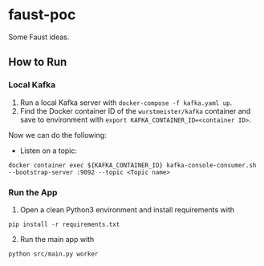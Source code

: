 # faust-poc
Some Faust ideas.

## How to Run

### Local Kafka
1. Run a local Kafka server with `docker-compose -f kafka.yaml up`.
2. Find the Docker container ID of the `wurstmeister/kafka` container and save to environment with `export KAFKA_CONTAINER_ID=<container ID>`.

Now we can do the following:

- Listen on a topic:

``
docker container exec ${KAFKA_CONTAINER_ID} kafka-console-consumer.sh --bootstrap-server :9092 --topic <Topic name>
``

### Run the App
1. Open a clean Python3 environment and install requirements with

``
pip install -r requirements.txt
``

2. Run the main app with

``
python src/main.py worker
``